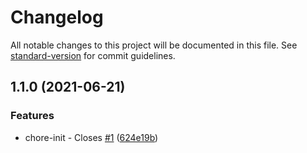 # Changelog

All notable changes to this project will be documented in this file. See [standard-version](https://github.com/conventional-changelog/standard-version) for commit guidelines.

## 1.1.0 (2021-06-21)


### Features

* chore-init - Closes [#1](https://github.com/AtomicBuilders/lepton/issues/1) ([624e19b](https://github.com/AtomicBuilders/lepton/commit/624e19baef325e8038de9ca1a356dd0983af7f8e))
